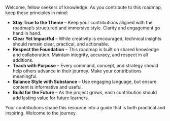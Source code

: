 Welcome, fellow seekers of knowledge. As you contribute to this roadmap, keep these principles in mind:

- **Stay True to the Theme** – Keep your contributions aligned with the roadmap’s structured and immersive style. Clarity and engagement go hand in hand.
- **Clear Yet Impactful** – While creativity is encouraged, technical insights should remain clear, practical, and actionable.
- **Respect the Foundation** – This roadmap is built on shared knowledge and collaboration. Maintain integrity, accuracy, and respect in all additions.
- **Teach with Purpose** – Every command, concept, and strategy should help others advance in their journey. Make your contributions meaningful.
- **Balance Style with Substance** – Use engaging language, but ensure content is informative and useful.
- **Build for the Future** – As the project grows, each contribution should add lasting value for future learners.

Your contributions shape this resource into a guide that is both practical and inspiring. Welcome to the journey.